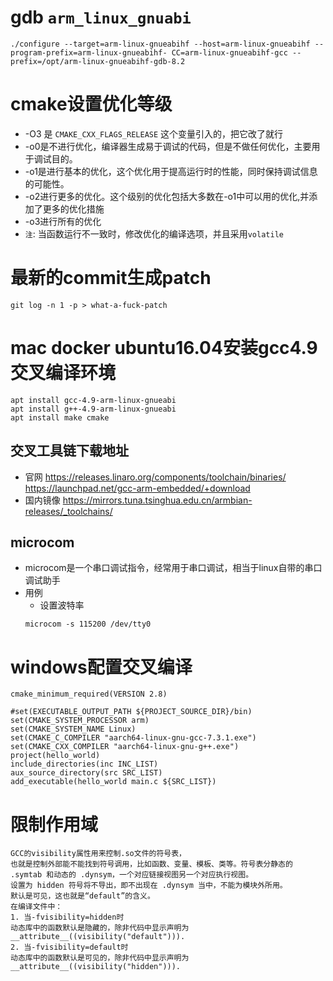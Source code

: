 # gdb `arm_linux_gnuabi`

```shell
./configure --target=arm-linux-gnueabihf --host=arm-linux-gnueabihf --program-prefix=arm-linux-gnueabihf- CC=arm-linux-gnueabihf-gcc --prefix=/opt/arm-linux-gnueabihf-gdb-8.2
```

# cmake设置优化等级

- -O3 是 `CMAKE_CXX_FLAGS_RELEASE` 这个变量引入的，把它改了就行
- -o0是不进行优化，编译器生成易于调试的代码，但是不做任何优化，主要用于调试目的。
- -o1是进行基本的优化，这个优化用于提高运行时的性能，同时保持调试信息的可能性。
- -o2进行更多的优化。这个级别的优化包括大多数在-o1中可以用的优化,并添加了更多的优化措施
- -o3进行所有的优化
- `注`: 当函数运行不一致时，修改优化的编译选项，并且采用`volatile`

# 最新的commit生成patch

```shell
git log -n 1 -p > what-a-fuck-patch
```

# mac docker ubuntu16.04安装gcc4.9交叉编译环境

```shell
apt install gcc-4.9-arm-linux-gnueabi
apt install g++-4.9-arm-linux-gnueabi 
apt install make cmake
```

## 交叉工具链下载地址

- 官网 https://releases.linaro.org/components/toolchain/binaries/
  https://launchpad.net/gcc-arm-embedded/+download
- 国内镜像 https://mirrors.tuna.tsinghua.edu.cn/armbian-releases/_toolchains/

## microcom

- microcom是一个串口调试指令，经常用于串口调试，相当于linux自带的串口调试助手
- 用例
  - 设置波特率
  ```
  microcom -s 115200 /dev/tty0
  ```

# windows配置交叉编译

```
cmake_minimum_required(VERSION 2.8)

#set(EXECUTABLE_OUTPUT_PATH ${PROJECT_SOURCE_DIR}/bin)
set(CMAKE_SYSTEM_PROCESSOR arm)
set(CMAKE_SYSTEM_NAME Linux)
set(CMAKE_C_COMPILER "aarch64-linux-gnu-gcc-7.3.1.exe")
set(CMAKE_CXX_COMPILER "aarch64-linux-gnu-g++.exe")
project(hello_world)
include_directories(inc INC_LIST)
aux_source_directory(src SRC_LIST)
add_executable(hello_world main.c ${SRC_LIST})
```

# 限制作用域

```
GCC的visibility属性用来控制.so文件的符号表，
也就是控制外部能不能找到符号调用，比如函数、变量、模板、类等。符号表分静态的
.symtab 和动态的 .dynsym，一个对应链接视图另一个对应执行视图。
设置为 hidden 符号将不导出，即不出现在 .dynsym 当中，不能为模块外所用。
默认是可见，这也就是“default”的含义。
在编译文件中：
1. 当-fvisibility=hidden时
动态库中的函数默认是隐藏的，除非代码中显示声明为__attribute__((visibility("default"))).
2. 当-fvisibility=default时
动态库中的函数默认是可见的，除非代码中显示声明为__attribute__((visibility("hidden"))).
```
